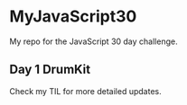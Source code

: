 # MyJavaScript30
My repo for the JavaScript 30 day challenge. 

## Day 1 DrumKit
 Check my TIL for more detailed updates. 
